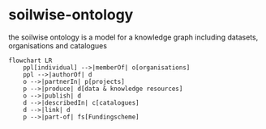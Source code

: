 # soilwise-ontology
the soilwise ontology is a model for a knowledge graph including datasets, organisations and catalogues

``` mermaid
flowchart LR
    ppl[individual] -->|memberOf| o[organisations]
    ppl -->|authorOf| d
    o -->|partnerIn| p[projects]
    p -->|produce| d[data & knowledge resources]
    o -->|publish| d
    d -->|describedIn| c[catalogues]
    d -->|link| d 
    p -->|part-of| fs[Fundingscheme]
```
